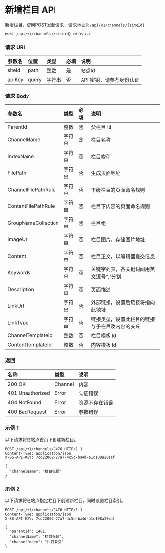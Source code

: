 # 新增栏目 API

新增栏目，使用POST发起请求，请求地址为`/api/v1/channels/{siteId}`

```
POST /api/v1/channels/{siteId} HTTP/1.1
```

### 请求 URI

| 参数名 | 位置 | 类型 | 必填 | 说明 |
| :----- | :----- | :----- | :----- | :----- |
|siteId	|path	|整数	|是	|站点Id|
| apiKey | query | 字符串 | 否 | API 密钥，请参考身份认证 |

### 请求 Body

| 参数名 | 类型 | 必填 | 说明 |
| :----- | :----- | :----- | :----- |
|ParentId	|整数	|否	|父栏目 Id|
|ChannelName	|字符串|	是|	栏目名称|
|IndexName	|字符串|	否	|栏目索引|
|FilePath	|字符串	|否	|生成页面地址|
|ChannelFilePathRule	|字符串	|否	|下级栏目的页面命名规则|
|ContentFilePathRule	|字符串|	否	|栏目下内容的页面命名规则|
|GroupNameCollection	|字符串	|否|	栏目组|
|ImageUrl	|字符串	|否	|栏目图片，存储图片地址|
|Content	|字符串|	否	|栏目正文，以编辑器提交信息|
|Keywords	|字符串	|否	|关键字列表，各关键词间用英文逗号“,”分割|
|Description	|字符串	|否	|页面描述|
|LinkUrl	|字符串	|否	|外部链接，设置后链接将指向此地址|
|LinkType	|字符串|	否	|链接类型，设置此栏目的链接与子栏目及内容的关系|
|ChannelTemplateId	|整数|	否	|栏目模板 Id|
|ContentTemplateId	|整数|	否	|内容模板 Id|

### 返回

| 名称 | 类型 | 说明 |
| :----- | :----- | :----- |
|200 OK	|Channel	|内容|
|401 Unauthorized	|Error	|认证错误|
|404 NotFound	|Error	|资源不存在错误|
|400 BadRequest	|Error	|参数错误|

### 示例 1

以下请求将在站点首页下创建新栏目。

```
POST /api/v1/channels/1476 HTTP/1.1
Content-Type: application/json
X-SS-API-KEY: 7cd22002-27a7-4c5d-ba4d-a1c108a20eaf

{
  "channelName": "栏目标题"
}
```

### 示例 2

以下请求将在站点指定栏目下创建新栏目，同时设置栏目索引。

```
POST /api/v1/channels/1476 HTTP/1.1
Content-Type: application/json
X-SS-API-KEY: 7cd22002-27a7-4c5d-ba4d-a1c108a20eaf

{
  "parentId": 1481,
  "channelName": "栏目标题",
  "channelIndex": "栏目索引"
}
```